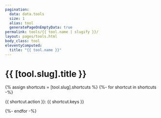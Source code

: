 ```yaml
---
pagination:
  data: data.tools
  size: 1
  alias: tool
  generatePageOnEmptyData: true
permalink: tools/{{ tool.name | slugify }}/
layout: pages/tools.html
body_class: tool
eleventyComputed:
  title: "{{ tool.name }}"
---
```


# {{ [tool.slug].title }}

{% assign shortcuts = [tool.slug].shortcuts %}
{%- for shortcut in shortcuts -%}
  <p>{{ shortcut.action }}: {{ shortcut.keys }}</p>
{%- endfor -%}
